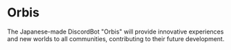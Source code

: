 # Orbis
The Japanese-made DiscordBot "Orbis" will provide innovative experiences and new worlds to all communities, contributing to their future development.
